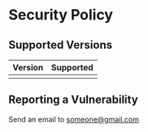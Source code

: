 # Security Policy

## Supported Versions

| Version | Supported |
| ------- | --------- |
|         |           |

## Reporting a Vulnerability

Send an email to someone@gmail.com
